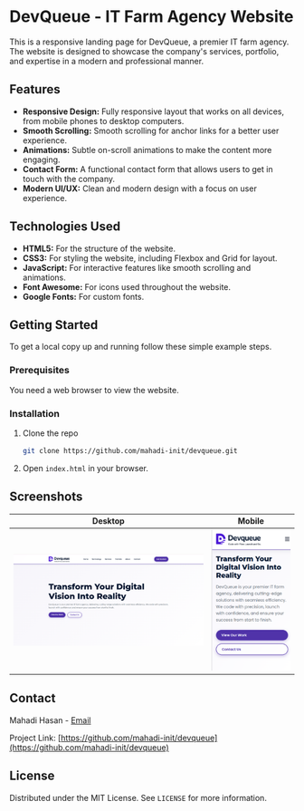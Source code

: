 # DevQueue - IT Farm Agency Website

This is a responsive landing page for DevQueue, a premier IT farm agency. The website is designed to showcase the company's services, portfolio, and expertise in a modern and professional manner.

## Features

- **Responsive Design:** Fully responsive layout that works on all devices, from mobile phones to desktop computers.
- **Smooth Scrolling:** Smooth scrolling for anchor links for a better user experience.
- **Animations:** Subtle on-scroll animations to make the content more engaging.
- **Contact Form:** A functional contact form that allows users to get in touch with the company.
- **Modern UI/UX:** Clean and modern design with a focus on user experience.

## Technologies Used

- **HTML5:** For the structure of the website.
- **CSS3:** For styling the website, including Flexbox and Grid for layout.
- **JavaScript:** For interactive features like smooth scrolling and animations.
- **Font Awesome:** For icons used throughout the website.
- **Google Fonts:** For custom fonts.

## Getting Started

To get a local copy up and running follow these simple example steps.

### Prerequisites

You need a web browser to view the website.

### Installation

1. Clone the repo
   ```sh
   git clone https://github.com/mahadi-init/devqueue.git
   ```
2. Open `index.html` in your browser.

## Screenshots

| Desktop | Mobile |
| --- | --- |
| ![Desktop Screenshot](./images/desktop.png) | ![Mobile Screenshot](./images/mobile.png) |

## Contact

Mahadi Hasan - [Email](mailto:init.mahadi@gmail.com)

Project Link: [https://github.com/mahadi-init/devqueue](https://github.com/mahadi-init/devqueue)

## License

Distributed under the MIT License. See `LICENSE` for more information.
